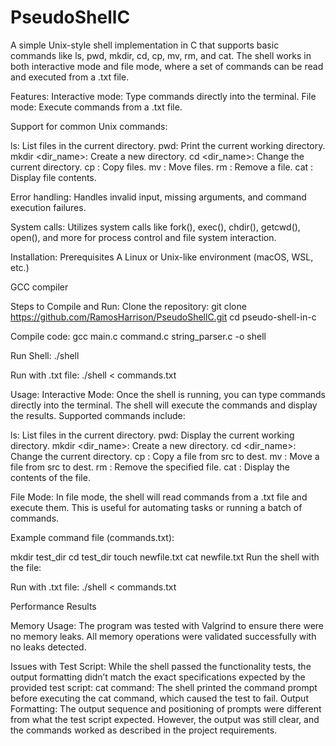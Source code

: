 # PseudoShellC
A simple Unix-style shell implementation in C that supports basic commands like ls, pwd, mkdir, cd, cp, mv, rm, and cat. The shell works in both interactive mode and file mode, where a set of commands can be read and executed from a .txt file.

Features:
Interactive mode: Type commands directly into the terminal.
File mode: Execute commands from a .txt file.

Support for common Unix commands:

ls: List files in the current directory.
pwd: Print the current working directory.
mkdir <dir_name>: Create a new directory.
cd <dir_name>: Change the current directory.
cp <src> <dest>: Copy files.
mv <src> <dest>: Move files.
rm <file>: Remove a file.
cat <file>: Display file contents.

Error handling: Handles invalid input, missing arguments, and command execution failures.

System calls: Utilizes system calls like fork(), exec(), chdir(), getcwd(), open(), and more for process control and file system interaction.

Installation:
Prerequisites
A Linux or Unix-like environment (macOS, WSL, etc.)

GCC compiler

Steps to Compile and Run:
Clone the repository:
git clone https://github.com/RamosHarrison/PseudoShellC.git
cd pseudo-shell-in-c

Compile code:
gcc main.c command.c string_parser.c -o shell

Run Shell:
./shell

Run with .txt file:
./shell < commands.txt

Usage:
Interactive Mode:
Once the shell is running, you can type commands directly into the terminal. The shell will execute the commands and display the results. Supported commands include:

ls: List files in the current directory.
pwd: Display the current working directory.
mkdir <dir_name>: Create a new directory.
cd <dir_name>: Change the current directory.
cp <src> <dest>: Copy a file from src to dest.
mv <src> <dest>: Move a file from src to dest.
rm <file>: Remove the specified file.
cat <file>: Display the contents of the file.

File Mode:
In file mode, the shell will read commands from a .txt file and execute them. This is useful for automating tasks or running a batch of commands.

Example command file (commands.txt):

mkdir test_dir
cd test_dir
touch newfile.txt
cat newfile.txt
Run the shell with the file:

Run with .txt file:
./shell < commands.txt

Performance Results

Memory Usage:
The program was tested with Valgrind to ensure there were no memory leaks. All memory operations were validated successfully with no leaks detected.

Issues with Test Script:
While the shell passed the functionality tests, the output formatting didn’t match the exact specifications expected by the provided test script:
cat command: The shell printed the command prompt before executing the cat command, which caused the test to fail.
Output Formatting: The output sequence and positioning of prompts were different from what the test script expected. However, the output was still clear, and the commands worked as described in the project requirements.
